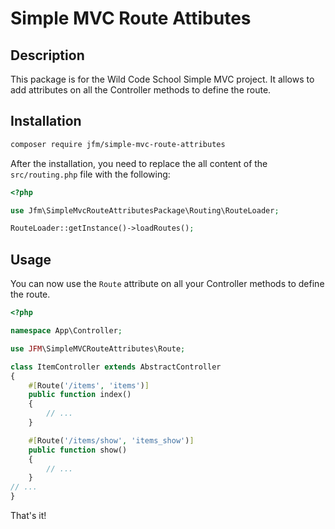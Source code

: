 # Simple MVC Route Attibutes

## Description
This package is for the Wild Code School Simple MVC project. 
It allows to add attributes on all the Controller methods to define the route.

## Installation
```bash
composer require jfm/simple-mvc-route-attributes
```

After the installation, you need to replace the all content of the `src/routing.php` file with the following:
```php
<?php

use Jfm\SimpleMvcRouteAttributesPackage\Routing\RouteLoader;

RouteLoader::getInstance()->loadRoutes();

```

## Usage
You can now use the `Route` attribute on all your Controller methods to define the route.
```php
<?php

namespace App\Controller;

use JFM\SimpleMVCRouteAttributes\Route;

class ItemController extends AbstractController
{
    #[Route('/items', 'items')]
    public function index()
    {
        // ...
    }

    #[Route('/items/show', 'items_show')]
    public function show()
    {
        // ...
    }
// ...
}
```

That's it!
